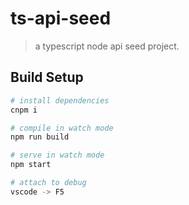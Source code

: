 # ts-api-seed

> a typescript node api seed project.

## Build Setup

``` bash
# install dependencies
cnpm i

# compile in watch mode
npm run build

# serve in watch mode
npm start

# attach to debug
vscode -> F5
```